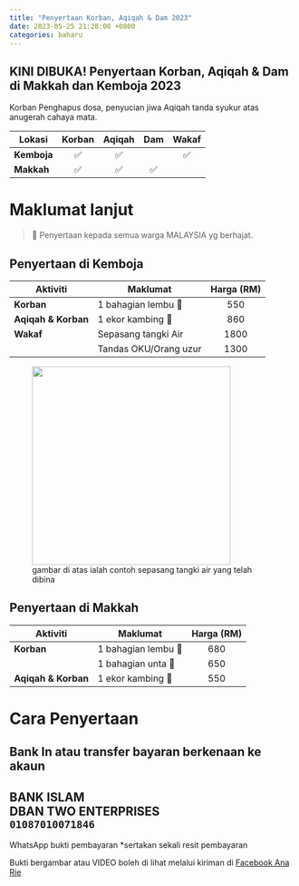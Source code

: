 ```yaml
---
title: "Penyertaan Korban, Aqiqah & Dam 2023"
date: 2023-05-25 21:28:00 +0800
categories: baharu
---
```


## KINI DIBUKA! Penyertaan Korban, Aqiqah & Dam di **Makkah** dan **Kemboja** 2023
Korban Penghapus dosa, penyucian jiwa
Aqiqah tanda syukur atas anugerah cahaya mata.

| Lokasi      | Korban | Aqiqah | Dam | Wakaf |
|-------------|:------:|:------:|:---:|:-----:|
| **Kemboja** |   ✅    |   ✅    |     |   ✅   |
| **Makkah**  |   ✅    |   ✅    |  ✅  |       |


# Maklumat lanjut
> 🕌  Penyertaan kepada semua warga MALAYSIA yg berhajat.

## Penyertaan di Kemboja

| Aktiviti            | Maklumat              | Harga (RM) |
|---------------------|-----------------------|:----------:|
| **Korban**          | 1 bahagian lembu 🐂   |    550     |
| **Aqiqah & Korban** | 1 ekor kambing 🐐     |    860     |
| **Wakaf**           | Sepasang tangki Air   |    1800    |
|                     | Tandas OKU/Orang uzur |    1300    |

<figure>
    <img src="{{ "images/galeri/tangki-air-kemboja.jpeg" | relative_url }}" style="height: auto; width: 350px">
    <figcaption>gambar di atas ialah contoh sepasang tangki air yang telah dibina</figcaption>
</figure>

## Penyertaan di Makkah

| Aktiviti             | Maklumat            | Harga (RM) |
|----------------------|---------------------|:----------:|
| **Korban**           | 1 bahagian lembu 🐂 |    680     |
|                      | 1 bahagian unta 🐪  |    650     |
| **Aqiqah &  Korban** | 1 ekor kambing 🐐   |    550     |

# Cara Penyertaan
**Bank In** atau **transfer** bayaran berkenaan ke akaun   
---  
**BANK ISLAM**  
DBAN TWO ENTERPRISES  
`01087010071846`  
---  
  
<a class="button button-primary" style="text-decoration: none;" href="https://wa.link/qpiqnf" target="_blank" >
    WhatsApp bukti pembayaran
</a>   
*sertakan sekali resit pembayaran  

Bukti bergambar atau VIDEO boleh di lihat melalui kiriman di [Facebook Ana Rie](https://www.facebook.com/ana.rie.940)
